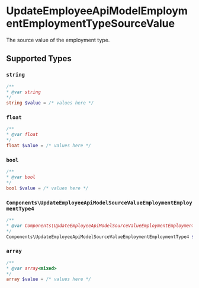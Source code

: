 # UpdateEmployeeApiModelEmploymentEmploymentTypeSourceValue

The source value of the employment type.


## Supported Types

### `string`

```php
/**
* @var string
*/
string $value = /* values here */
```

### `float`

```php
/**
* @var float
*/
float $value = /* values here */
```

### `bool`

```php
/**
* @var bool
*/
bool $value = /* values here */
```

### `Components\UpdateEmployeeApiModelSourceValueEmploymentEmploymentType4`

```php
/**
* @var Components\UpdateEmployeeApiModelSourceValueEmploymentEmploymentType4
*/
Components\UpdateEmployeeApiModelSourceValueEmploymentEmploymentType4 $value = /* values here */
```

### `array`

```php
/**
* @var array<mixed>
*/
array $value = /* values here */
```


